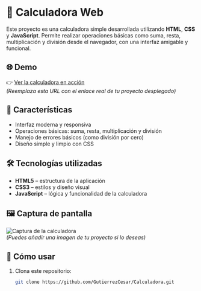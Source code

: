# 🧮 Calculadora Web

Este proyecto es una calculadora simple desarrollada utilizando **HTML**, **CSS** y **JavaScript**. Permite realizar operaciones básicas como suma, resta, multiplicación y división desde el navegador, con una interfaz amigable y funcional.

## 🌐 Demo

👉 [Ver la calculadora en acción](https://tu-url-del-proyecto.com)  
_(Reemplaza esta URL con el enlace real de tu proyecto desplegado)_

## 📌 Características

- Interfaz moderna y responsiva
- Operaciones básicas: suma, resta, multiplicación y división
- Manejo de errores básicos (como división por cero)
- Diseño simple y limpio con CSS

## 🛠️ Tecnologías utilizadas

- **HTML5** – estructura de la aplicación
- **CSS3** – estilos y diseño visual
- **JavaScript** – lógica y funcionalidad de la calculadora

## 🖼️ Captura de pantalla

![Captura de la calculadora](screenshot.png)  
_(Puedes añadir una imagen de tu proyecto si lo deseas)_

## 🚀 Cómo usar

1. Clona este repositorio:
   ```bash
   git clone https://github.com/GutierrezCesar/Calculadora.git